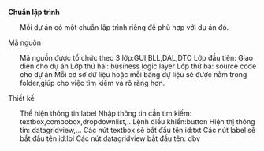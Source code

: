﻿**Chuẩn lập trình**
<ul>
Mỗi dự án có một chuẩn lập trình riêng để phù hợp với dự án đó.
</ul>
Mã nguồn
<ul>
Mã nguồn được tổ chức theo 3 lớp:GUI,BLL,DAL,DTO
Lớp đầu tiên: Giao diện cho dự án
Lớp thứ hai: business logic layer
Lớp thứ ba: source code cho dự án
Mỗi cơ sở dữ liệu hoặc mỗi bảng dự liệu sẽ được nằm trong folder,giúp cho việc tìm kiếm và rõ ràng hơn.
</ul>
Thiết kế
<ul>
Thể hiện thông tin:label
Nhập thông tin cần tìm kiếm: textbox,combobox,dropdownlist,..
Lệnh điều khiển:button
Hiện thị thông tin: datagridview,...
Các nút textbox sẽ bắt đầu tên id:txt
Các nút label sẽ bắt đầu tên id:lbl
Các nút datagridview bắt đầu tên: dbv
</ul>